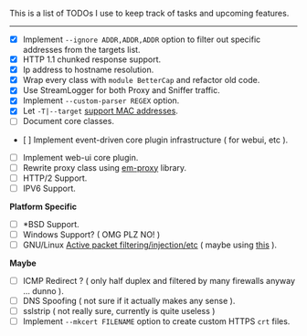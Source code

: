 This is a list of TODOs I use to keep track of tasks and upcoming features.

---

- [x] Implement `--ignore ADDR,ADDR,ADDR` option to filter out specific addresses from the targets list.
- [x] HTTP 1.1 chunked response support.
- [x] Ip address to hostname resolution.
- [x] Wrap every class with `module BetterCap` and refactor old code.
- [x] Use StreamLogger for both Proxy and Sniffer traffic.
- [x] Implement `--custom-parser REGEX` option.
- [x] Let `-T|--target` [support MAC addresses](https://github.com/evilsocket/bettercap/issues/82).
- [ ] Document core classes.
- [ ] Implement event-driven core plugin infrastructure ( for webui, etc ).
- [ ] Implement web-ui core plugin.
- [ ] Rewrite proxy class using [em-proxy](https://github.com/igrigorik/em-proxy) library.
- [ ] HTTP/2 Support.
- [ ] IPV6 Support.

**Platform Specific**

- [ ] *BSD Support.
- [ ] Windows Support? ( OMG PLZ NO! )
- [ ] GNU/Linux [Active packet filtering/injection/etc](https://github.com/evilsocket/bettercap/issues/75) ( maybe using [this](https://github.com/gdelugre/ruby-nfqueue) ).

**Maybe**

- [ ] ICMP Redirect ? ( only half duplex and filtered by many firewalls anyway ... dunno ).
- [ ] DNS Spoofing ( not sure if it actually makes any sense ).
- [ ] sslstrip ( not really sure, currently is quite useless )
- [ ] Implement `--mkcert FILENAME` option to create custom HTTPS `crt` files.
